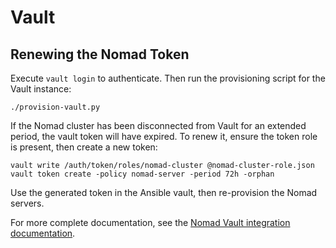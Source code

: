 # Vault

## Renewing the Nomad Token

Execute `vault login` to authenticate. Then run the provisioning script for the
Vault instance:

```shell
./provision-vault.py
```

If the Nomad cluster has been disconnected from Vault for an extended period,
the vault token will have expired. To renew it, ensure the token role is
present, then create a new token:

```shell
vault write /auth/token/roles/nomad-cluster @nomad-cluster-role.json
vault token create -policy nomad-server -period 72h -orphan
```

Use the generated token in the Ansible vault, then re-provision the Nomad
servers.

For more complete documentation, see the
[Nomad Vault integration documentation][nomad-vault-integration].

[nomad-vault-integration]: https://developer.hashicorp.com/nomad/docs/integrations/vault-integration
